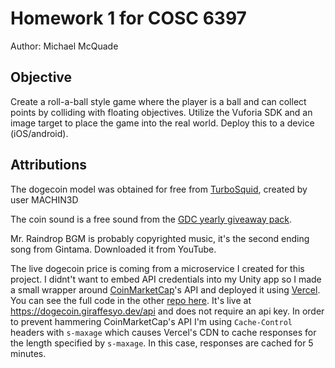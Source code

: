 # Homework 1 for COSC 6397

Author: Michael McQuade

## Objective

Create a roll-a-ball style game where the player is a ball and can collect points by colliding with floating objectives. Utilize the Vuforia SDK and an image target to place the game into the real world. Deploy this to a device (iOS/android).

## Attributions

The dogecoin model was obtained for free from [TurboSquid](https://www.turbosquid.com/3d-models/free-max-mode-doge-coin/787687), created by user MACHIN3D

The coin sound is a free sound from the [GDC yearly giveaway pack](https://sonniss.com/gameaudiogdc).

Mr. Raindrop BGM is probably copyrighted music, it's the second ending song from Gintama. Downloaded it from YouTube.

The live dogecoin price is coming from a microservice I created for this project. I didnt't want to embed API credentials into my Unity app so I made a small wrapper around [CoinMarketCap](https://coinmarketcap.com/api/documentation/v1/)'s API and deployed it using [Vercel](https://vercel.com). You can see the full code in the other [repo here](https://github.com/giraffesyo/dogecoin). It's live at https://dogecoin.giraffesyo.dev/api and does not require an api key. In order to prevent hammering CoinMarketCap's API I'm using `Cache-Control` headers with `s-maxage` which causes Vercel's CDN to cache responses for the length specified by `s-maxage`. In this case, responses are cached for 5 minutes.

